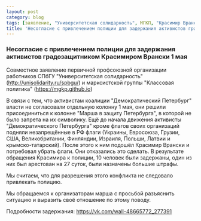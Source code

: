 ```yaml
---
layout: post
category: blog
tags: [заявление, "Университетская солидарность", МГКП, "Красимир Врански"]
title: 'Несогласие с привлечением полиции для задержания активистов градозащитником Красимиром Врански 1 мая'
---
```


### Несогласие с привлечением полиции для задержания активистов градозащитником Красимиром Врански 1 мая

Совместное заявление первичной профсоюзной организации работников СПбГУ "Университетская солидарность" (http://unisolidarity.ru/spbgu/) и марксистской группы "Классовая политика" (https://mgkp.github.io)

В связи с тем, что активистам коалиции "Демократический Петербург" власти не согласовали отдельную колонну 1 мая, они решили присоединиться к колонне "Марша в защиту Петербурга", в которой не было запрета на их символику. Ещё до начала движения активисты "Демократического Петербурга" кроме флагов своих организаций подняли незапрещённые в РФ флаги (Украины, Евросоюза, Грузии, США, Великобритании, Финляндии, Израиля, Польши, Латвии и крымско-татарский). После этого к ним подошёл Красимир Врански и потребовал убрать флаги. Они отказались это сделать. В результате обращения Красимира к полиции, 10 человек были задержаны, один из них был арестован на 27 суток, были назначены большие штрафы.

Мы считаем, что для разрешения этого конфликта не следовало привлекать полицию.

Мы обращаемся к организаторам марша с просьбой разъяснить ситуацию и выразить своё отношение по этому поводу.

Подробности задержания: https://vk.com/wall-48665772_277391